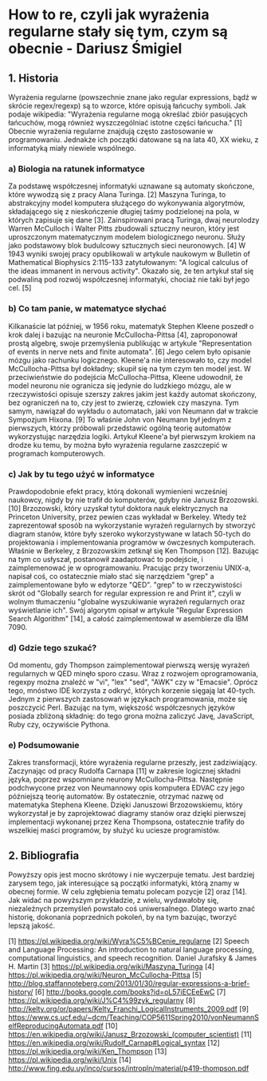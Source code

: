 # How to re, czyli jak wyrażenia regularne stały się tym, czym są obecnie - Dariusz Śmigiel #

## 1. Historia ##
Wyrażenia regularne (powszechnie znane jako regular expressions, bądź w skrócie regex/regexp) są to wzorce, które opisują łańcuchy symboli. Jak podaje wikipedia: "Wyrażenia regularne mogą określać zbiór pasujących łańcuchów, mogą również wyszczególniać istotne części łańcucha." [1] Obecnie wyrażenia regularne znajdują często zastosowanie w programowaniu. Jednakże ich początki datowane są na lata 40, XX wieku, z informatyką miały niewiele wspólnego.

### a) Biologia na ratunek informatyce ###
Za podstawę współczesnej informatyki uznawane są automaty skończone, które wywodzą się z pracy Alana Turinga. [2] Maszyna Turinga, to abstrakcyjny model komputera służącego do wykonywania algorytmów, składającego się z nieskończenie długiej taśmy podzielonej na pola, w których zapisuje się dane [3].
Zainspirowani pracą Turinga, dwaj neurolodzy Warren McCulloch i Walter Pitts zbudowali sztuczny neuron, który jest uproszczonym matematycznym modelem biologicznego neuronu. Służy jako podstawowy blok budulcowy sztucznych sieci neuronowych. [4] W 1943 wyniki swojej pracy opublikowali w artykule naukowym w Bulletin of Mathematical Biophysics 2:115-133 zatytułowanym: "A logical calculus of the ideas immanent in nervous activity". Okazało się, że ten artykuł stał się podwaliną pod rozwój współczesnej informatyki, chociaż nie taki był jego cel. [5]

### b) Co tam panie, w matematyce słychać ###
Kilkanaście lat później, w 1956 roku, matematyk Stephen Kleene poszedł o krok dalej i bazując na neuronie McCullocha-Pittsa [4], zaproponował prostą algebrę, swoje przemyślenia publikując w artykule "Representation of events in nerve nets and finite automata". [6] Jego celem było opisanie mózgu jako rachunku logicznego.
Kleene'a nie interesowało to, czy model McCullocha-Pittsa był dokładny; skupił się na tym czym ten model jest. W przeciwieństwie do podejścia McCullocha-Pittsa, Kleene udowodnił, że model neuronu nie ogranicza się jedynie do ludzkiego mózgu, ale w rzeczywistości opisuje szerszy zakres jakim jest każdy automat skończony, bez ograniczeń na to, czy jest to zwierzę, człowiek czy maszyna. Tym samym, nawiązał do wykładu o automatach, jaki von Neumann dał w trakcie Sympozjum Hixona. [9] To właśnie John von Neumann był jednym z pierwszych, którzy próbowali przedstawić ogólną teorię automatów wykorzystując narzędzia logiki.
Artykuł Kleene'a był pierwszym krokiem na drodze ku temu, by można było wyrażenia regularne zaszczepić w programach komputerowych.

### c) Jak by tu tego użyć w informatyce ###
Prawdopodobnie efekt pracy, którą dokonali wymienieni wcześniej naukowcy, nigdy by nie trafił do komputerów, gdyby nie Janusz Brzozowski. [10] Brzozowski, który uzyskał tytuł doktora nauk elektrycznych na Princeton University, przez pewien czas wykładał w Berkeley. Wtedy też zaprezentował sposób na wykorzystanie wyrażeń regularnych by stworzyć diagram stanów, które były szeroko wykorzystywane w latach 50-tych do projektowania i implementowania programów w ówczesnych komputerach.
Właśnie w Berkeley, z Brzozowskim zetknął się Ken Thompson [12]. Bazując na tym co usłyszał, postanowił zaadaptować to podejście, i zaimplemenować je w oprogramowaniu. Pracując przy tworzeniu UNIX-a, napisał coś, co ostatecznie miało stać się narzędziem "grep" a zaimplementowane było w edytorze "QED". "grep" to w rzeczywistości skrót od "Globally search for regular expression re and Print it", czyli w wolnym tłumaczeniu "globalne wyszukiwanie wyrażeń regularnych oraz wyświetlanie ich". Swój algorytm opisał w artykule "Regular Expression Search Algorithm" [14], a całość zaimplementował w asemblerze dla IBM 7090.

### d) Gdzie tego szukać? ###
Od momentu, gdy Thompson zaimplementował pierwszą wersję wyrażeń regularnych w QED minęło sporo czasu. Wraz z rozwojem oprogramowania, regexpy można znaleźć w "vi", "lex" "sed", "AWK" czy w "Emacsie". Oprócz tego, mnóstwo IDE korzysta z odkryć, których korzenie sięgają lat 40-tych.
Jednym z pierwszych zastosowań w językach programowania, może się poszczycić Perl. Bazując na tym, większość współczesnych języków posiada zbliżoną składnię: do tego grona można zaliczyć Javę, JavaScript, Ruby czy, oczywiście Pythona.

### e) Podsumowanie ###
Zakres transformacji, które wyrażenia regularne przeszły, jest zadziwiający. Zaczynając od pracy Rudolfa Carnapa [11] w zakresie logicznej składni języka, poprzez wspomniane neurony McCullocha-Pittsa. Następnie podchwycone przez von Neumannowy opis komputera EDVAC czy jego późniejszą teorię automatów. By ostatecznie, otrzymać nazwę od matematyka Stephena Kleene.
Dzięki Januszowi Brzozowskiemu, który wykorzystał je by zaprojektować diagramy stanów oraz dzięki pierwszej implementacji wykonanej przez Kena Thompsona, ostatecznie trafiły do wszelkiej maści programów, by służyć ku uciesze programistów.

## 2. Bibliografia ##
Powyższy opis jest mocno skrótowy i nie wyczerpuje tematu. Jest bardziej zarysem tego, jak interesujące są początki informatyki, którą znamy w obecnej formie. W celu zgłębienia tematu polecam pozycje [2] oraz [14]. Jak widać na powyższym przykładzie, z wielu, wydawałoby się, niezależnych przemyśleń powstało coś uniwersalnego. Dlatego warto znać historię, dokonania poprzednich pokoleń, by na tym bazując, tworzyć lepszą jakość.

[1] https://pl.wikipedia.org/wiki/Wyra%C5%BCenie_regularne
[2] Speech and Language Processing: An introduction to natural language processing, computational linguistics, and speech recognition. Daniel Jurafsky & James H. Martin
[3] https://pl.wikipedia.org/wiki/Maszyna_Turinga
[4] https://pl.wikipedia.org/wiki/Neuron_McCullocha-Pittsa
[5] http://blog.staffannoteberg.com/2013/01/30/regular-expressions-a-brief-history/
[6] http://books.google.com/books?id=oL57iECEeEwC
[7] https://pl.wikipedia.org/wiki/J%C4%99zyk_regularny
[8] http://kelty.org/or/papers/Kelty_Franchi_LogicalInstruments_2009.pdf
[9] https://www.cs.ucf.edu/~dcm/Teaching/COP5611Spring2010/vonNeumannSelfReproducingAutomata.pdf
[10] https://en.wikipedia.org/wiki/Janusz_Brzozowski_(computer_scientist)
[11] https://en.wikipedia.org/wiki/Rudolf_Carnap#Logical_syntax
[12] https://pl.wikipedia.org/wiki/Ken_Thompson
[13] https://pl.wikipedia.org/wiki/Unix
[14] http://www.fing.edu.uy/inco/cursos/intropln/material/p419-thompson.pdf
